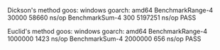 Dickson's method
goos: windows
goarch: amd64
BenchmarkRange-4   	   30000	     58660 ns/op
BenchmarkSum-4     	     300	   5197251 ns/op
PASS

Euclid's method 
goos: windows
goarch: amd64
BenchmarkRange-4   	 1000000	      1423 ns/op
BenchmarkSum-4     	 2000000	       656 ns/op
PASS
